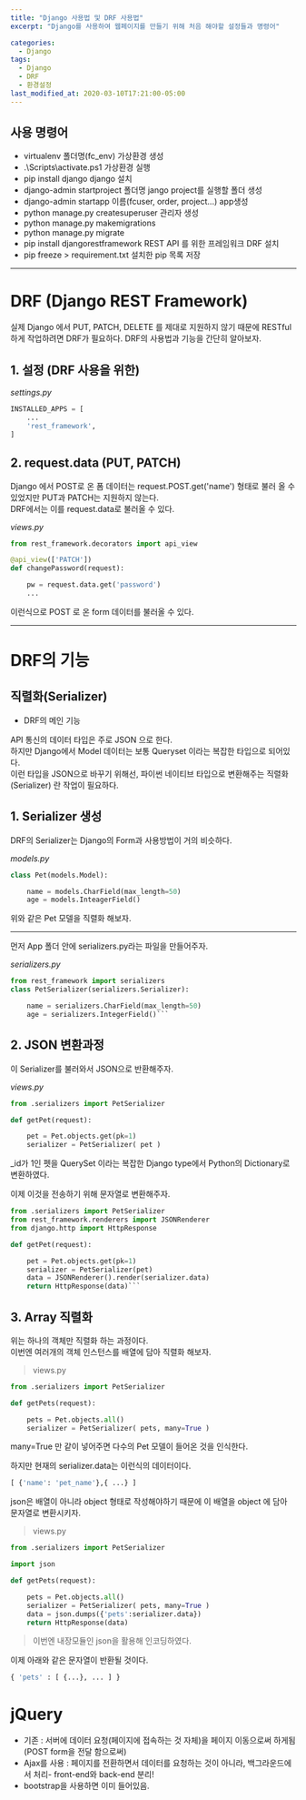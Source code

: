 ```yaml
---
title: "Django 사용법 및 DRF 사용법"
excerpt: "Django를 사용하여 웹페이지를 만들기 위해 처음 해야할 설정들과 명령어"

categories:
  - Django
tags:
  - Django
  - DRF
  - 환경설정
last_modified_at: 2020-03-10T17:21:00-05:00
---
```


## 사용 명령어

- virtualenv 폴더명(fc_env) 가상환경 생성
- .\Scripts\activate.ps1 가상환경 실행
- pip install django django 설치
- django-admin startproject 폴더명 jango project를 실행할 폴더 생성
- django-admin startapp 이름(fcuser, order, project...) app생성
- python manage.py createsuperuser 관리자 생성
- python manage.py makemigrations
- python manage.py migrate
- pip install djangorestframework REST API 를 위한 프레임워크 DRF 설치
- pip freeze > requirement.txt 설치한 pip 목록 저장

---

# DRF (Django REST Framework)

실제 Django 에서 PUT, PATCH, DELETE 를 제대로 지원하지 않기 때문에 RESTful 하게 작업하려면 DRF가 필요하다.
DRF의 사용법과 기능을 간단히 알아보자.

## 1. 설정 (DRF 사용을 위한)

_settings.py_

```python
INSTALLED_APPS = [
    ...
    'rest_framework',
]
```

## 2. request.data (PUT, PATCH)

Django 에서 POST로 온 폼 데이터는 request.POST.get('name') 형태로 불러 올 수 있었지만 PUT과 PATCH는 지원하지 않는다.  
DRF에서는 이를 request.data로 불러올 수 있다.

_views.py_

```python
from rest_framework.decorators import api_view

@api_view(['PATCH'])
def changePassword(request):

    pw = request.data.get('password')
    ...
```

이런식으로 POST 로 온 form 데이터를 불러올 수 있다.

---

# DRF의 기능

## 직렬화(Serializer)

- DRF의 메인 기능

API 통신의 데이터 타입은 주로 JSON 으로 한다.  
하지만 Django에서 Model 데이터는 보통 Queryset 이라는 복잡한 타입으로 되어있다.  
이런 타입을 JSON으로 바꾸기 위해선, 파이썬 네이티브 타입으로 변환해주는 직렬화(Serializer) 란 작업이 필요하다.

## 1. Serializer 생성

DRF의 Serializer는 Django의 Form과 사용방법이 거의 비슷하다.

_models.py_

```python
class Pet(models.Model):

    name = models.CharField(max_length=50)
    age = models.InteagerField()
```

위와 같은 Pet 모델을 직렬화 해보자.

---

먼저 App 폴더 안에 serializers.py라는 파일을 만들어주자.

_serializers.py_

````py
from rest_framework import serializers
class PetSerializer(serializers.Serializer):

    name = serializers.CharField(max_length=50)
    age = serializers.IntegerField()```
````

## 2. JSON 변환과정

이 Serializer를 불러와서 JSON으로 반환해주자.

_views.py_

```py
from .serializers import PetSerializer

def getPet(request):

    pet = Pet.objects.get(pk=1)
    serializer = PetSerializer( pet )
```

\_id가 1인 펫을 QuerySet 이라는 복잡한 Django type에서 Python의 Dictionary로 변환하였다.

이제 이것을 전송하기 위해 문자열로 변환해주자.

````py
from .serializers import PetSerializer
from rest_framework.renderers import JSONRenderer
from django.http import HttpResponse

def getPet(request):

    pet = Pet.objects.get(pk=1)
    serializer = PetSerializer(pet)
    data = JSONRenderer().render(serializer.data)
    return HttpResponse(data)```
````

## 3. Array 직렬화

위는 하나의 객체만 직렬화 하는 과정이다.  
이번엔 여러개의 객체 인스턴스를 배열에 담아 직렬화 해보자.

> views.py

```py
from .serializers import PetSerializer

def getPets(request):

    pets = Pet.objects.all()
    serializer = PetSerializer( pets, many=True )
```

many=True 만 같이 넣어주면 다수의 Pet 모델이 들어온 것을 인식한다.

하지만 현재의 serializer.data는 이런식의 데이터이다.

```py
[ {'name': 'pet_name'},{ ...} ]
```

json은 배열이 아니라 object 형태로 작성해야하기 때문에 이 배열을 object 에 담아 문자열로 변환시키자.

> views.py

```py
from .serializers import PetSerializer

import json

def getPets(request):

    pets = Pet.objects.all()
    serializer = PetSerializer( pets, many=True )
    data = json.dumps({'pets':serializer.data})
    return HttpResponse(data)
```

> 이번엔 내장모듈인 json을 활용해 인코딩하였다.

이제 아래와 같은 문자열이 반환될 것이다.

```py
{ 'pets' : [ {...}, ... ] }
```

# jQuery

- 기존 : 서버에 데이터 요청(페이지에 접속하는 것 자체)을 페이지 이동으로써 하게됨(POST form을 전달 함으로써)
- Ajax를 사용 : 페이지를 전환하면서 데이터를 요청하는 것이 아니라, 백그라운드에서 처리- front-end와 back-end 분리!
- bootstrap을 사용하면 이미 들어있음.
